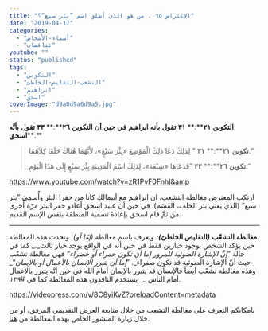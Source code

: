 ```yaml
---
title: "الإعتراض ٠٦٥، من هو الذي أطلق اسم ”بئر سبع“؟"
date: "2019-04-17"
categories: 
  - "أسماء-الأشخاص"
  - "تناقضات"
youtube: ""
status: "published"
tags: 
  - "التكوين"
  - "التشعب-التقليص-الخاطئ"
  - "ابراهيم"
  - "اسحق"
coverImage: "d9a0d9a6d9a5.jpg"
---
```


**التكوين** **٢١****:** **٣١** **تقول** **بأنه** **ابراهيم** **في** **حين** **أن** **التكوين** **٢٦****:** **٣٣** **تقول** **بأنَّه** **اسحق****.**

> **تكوين** **٢١****:** **٣١** ” لِذلِكَ دَعَا ذلِكَ الْمَوْضِعَ «بِئْرَ سَبْعٍ»، لأَنَّهُمَا هُنَاكَ حَلَفَا كِلاَهُمَا.“
> 
> **تكوين** **٢٦****:** **٣٣** ”فَدَعَاهَا «شِبْعَةَ»، لِذلِكَ اسْمُ الْمَدِينَةِ بِئْرُ سَبْعٍ إِلَى هذَا الْيَوْمِ.“

https://www.youtube.com/watch?v=zR1PvF0FnhI&amp

ارتكب المعترض مغالطة التشعب. ان ابراهيم مع أبيمالك كانا من حفرا البئر وأُسمِيَ ”بئر سبع“ (الذي يعني بئر الحَلف، القَسَم). في حين أن عبيد اسحق أعادو حفر البئر مرّة أُخرى من ثمَّ قام اسحق بإعادة تسمية المنطقة بنفس الإسم القديم.

* * *

**مغالطة** **التشعّب** **_(_****التقليص** **الخاطئ****_):_** وتعرف باسم مغالطة _(_إمّا أو_)._ وتحدث هذه المغالطة حين يؤكد الشخص بوجود خيارين فقط في حين أنه في الواقع يوجد خيار ثالث_._ كما في حالة _”_إنَّ الإشارة الضوئية للمرور إما أن تكون حمراء أو خضراء_“_ فهي مغالطة تشعّب حيث أنّ الإشارة الضوئية قد تكون صفراء_. ”_إما أن يتبرر الإنسان بالأعمال أو بالإيمان_“_ وهذه مغالطة تشعّب أيضاً فالإنسان قد يتبرر بالإيمان أمام الله في حين أنَّه يتبرر بالأعمال أمام الناس_._ يستخدم الناقدون هذه المغالطة كما في _#_١٣٩_._

https://videopress.com/v/8C8yiKvZ?preloadContent=metadata

بامكانكم التعرف على مغالطة التشعب من خلال متابعة العرض التقديمي المرفق، أو من خلال زيارة المنشور الخاص بهذه المغالطة من [هنا](https://reasonofhope.com/2019/07/25/bifurcation/).
